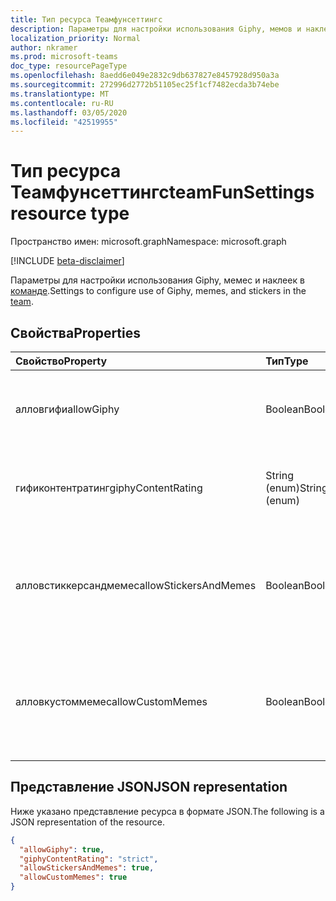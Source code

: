 ```yaml
---
title: Тип ресурса Теамфунсеттингс
description: Параметры для настройки использования Giphy, мемов и наклеек в команде.
localization_priority: Normal
author: nkramer
ms.prod: microsoft-teams
doc_type: resourcePageType
ms.openlocfilehash: 8aedd6e049e2832c9db637827e8457928d950a3a
ms.sourcegitcommit: 272996d2772b51105ec25f1cf7482ecda3b74ebe
ms.translationtype: MT
ms.contentlocale: ru-RU
ms.lasthandoff: 03/05/2020
ms.locfileid: "42519955"
---
```

# <a name="teamfunsettings-resource-type"></a><span data-ttu-id="d01ae-103">Тип ресурса Теамфунсеттингс</span><span class="sxs-lookup"><span data-stu-id="d01ae-103">teamFunSettings resource type</span></span>

<span data-ttu-id="d01ae-104">Пространство имен: microsoft.graph</span><span class="sxs-lookup"><span data-stu-id="d01ae-104">Namespace: microsoft.graph</span></span>

[!INCLUDE [beta-disclaimer](../../includes/beta-disclaimer.md)]

<span data-ttu-id="d01ae-105">Параметры для настройки использования Giphy, мемес и наклеек в [команде](team.md).</span><span class="sxs-lookup"><span data-stu-id="d01ae-105">Settings to configure use of Giphy, memes, and stickers in the [team](team.md).</span></span>

## <a name="properties"></a><span data-ttu-id="d01ae-106">Свойства</span><span class="sxs-lookup"><span data-stu-id="d01ae-106">Properties</span></span>
| <span data-ttu-id="d01ae-107">Свойство</span><span class="sxs-lookup"><span data-stu-id="d01ae-107">Property</span></span>     | <span data-ttu-id="d01ae-108">Тип</span><span class="sxs-lookup"><span data-stu-id="d01ae-108">Type</span></span>   |<span data-ttu-id="d01ae-109">Описание</span><span class="sxs-lookup"><span data-stu-id="d01ae-109">Description</span></span>|
|:---------------|:--------|:----------|
|<span data-ttu-id="d01ae-110">алловгифи</span><span class="sxs-lookup"><span data-stu-id="d01ae-110">allowGiphy</span></span>|<span data-ttu-id="d01ae-111">Boolean</span><span class="sxs-lookup"><span data-stu-id="d01ae-111">Boolean</span></span>|<span data-ttu-id="d01ae-112">Если задано значение true, включается использование Giphy.</span><span class="sxs-lookup"><span data-stu-id="d01ae-112">If set to true, enables Giphy use.</span></span>|
|<span data-ttu-id="d01ae-113">гификонтентратинг</span><span class="sxs-lookup"><span data-stu-id="d01ae-113">giphyContentRating</span></span>|<span data-ttu-id="d01ae-114">String (enum)</span><span class="sxs-lookup"><span data-stu-id="d01ae-114">String (enum)</span></span>|<span data-ttu-id="d01ae-115">Оценка содержимого Giphy.</span><span class="sxs-lookup"><span data-stu-id="d01ae-115">Giphy content rating.</span></span> <span data-ttu-id="d01ae-116">Возможные значения: `moderate`, `strict`.</span><span class="sxs-lookup"><span data-stu-id="d01ae-116">Possible values are: `moderate`, `strict`.</span></span>|
|<span data-ttu-id="d01ae-117">алловстиккерсандмемес</span><span class="sxs-lookup"><span data-stu-id="d01ae-117">allowStickersAndMemes</span></span>|<span data-ttu-id="d01ae-118">Boolean</span><span class="sxs-lookup"><span data-stu-id="d01ae-118">Boolean</span></span>|<span data-ttu-id="d01ae-119">Если задано значение true, пользователям разрешается включать наклейки и мемес.</span><span class="sxs-lookup"><span data-stu-id="d01ae-119">If set to true, enables users to include stickers and memes.</span></span>|
|<span data-ttu-id="d01ae-120">алловкустоммемес</span><span class="sxs-lookup"><span data-stu-id="d01ae-120">allowCustomMemes</span></span>|<span data-ttu-id="d01ae-121">Boolean</span><span class="sxs-lookup"><span data-stu-id="d01ae-121">Boolean</span></span>|<span data-ttu-id="d01ae-122">Если задано значение true, пользователи могут включать пользовательские мемес.</span><span class="sxs-lookup"><span data-stu-id="d01ae-122">If set to true, enables users to include custom memes.</span></span>|

## <a name="json-representation"></a><span data-ttu-id="d01ae-123">Представление JSON</span><span class="sxs-lookup"><span data-stu-id="d01ae-123">JSON representation</span></span>

<span data-ttu-id="d01ae-124">Ниже указано представление ресурса в формате JSON.</span><span class="sxs-lookup"><span data-stu-id="d01ae-124">The following is a JSON representation of the resource.</span></span>

<!-- {
  "blockType": "resource",
  "@odata.type": "microsoft.graph.teamFunSettings"
}-->

```json
{
  "allowGiphy": true,
  "giphyContentRating": "strict",
  "allowStickersAndMemes": true,
  "allowCustomMemes": true
}
```

<!-- uuid: 8fcb5dbc-d5aa-4681-8e31-b001d5168d79
2015-10-25 14:57:30 UTC -->
<!--
{
  "type": "#page.annotation",
  "description": "team's funSettings resource",
  "keywords": "",
  "section": "documentation",
  "tocPath": "",
  "suppressions": []
}
-->
